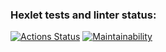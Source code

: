 ### Hexlet tests and linter status:
[![Actions Status](https://github.com/mrkafcha/frontend-project-46/actions/workflows/hexlet-check.yml/badge.svg)](https://github.com/mrkafcha/frontend-project-46/actions)
[![Maintainability](https://api.codeclimate.com/v1/badges/952aa8c3bfeb8187f4aa/maintainability)](https://codeclimate.com/github/mrkafcha/frontend-project-46/maintainability)

